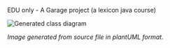 EDU only - A Garage project (a lexicon java course)


![Generated class diagram](http://www.plantuml.com/plantuml/proxy?cache=no&src=https://raw.githubusercontent.com/wikitrom/lexicon-garage/master/classDiagram.puml)

_Image generated from source file in plantUML format._ 
